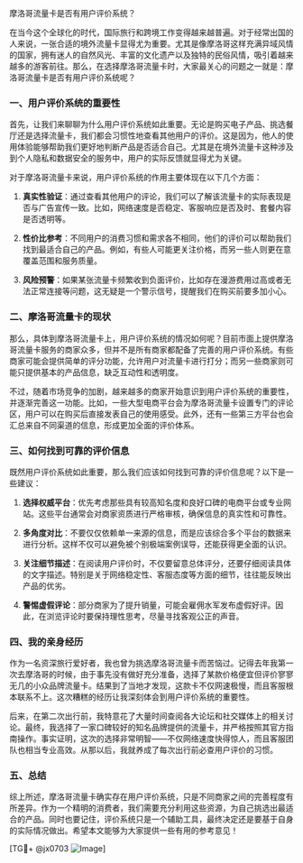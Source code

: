 摩洛哥流量卡是否有用户评价系统？

在当今这个全球化的时代，国际旅行和跨境工作变得越来越普遍。对于经常出国的人来说，一张合适的境外流量卡显得尤为重要。尤其是像摩洛哥这样充满异域风情的国家，拥有迷人的自然风光、丰富的文化遗产以及独特的民俗风情，吸引着越来越多的游客前往。那么，在选择摩洛哥流量卡时，大家最关心的问题之一就是：摩洛哥流量卡是否有用户评价系统呢？

### 一、用户评价系统的重要性

首先，让我们来聊聊为什么用户评价系统如此重要。无论是购买电子产品、挑选餐厅还是选择流量卡，我们都会习惯性地查看其他用户的评价。这是因为，他人的使用体验能够帮助我们更好地判断产品是否适合自己。尤其是在境外流量卡这种涉及到个人隐私和数据安全的服务中，用户的实际反馈就显得尤为关键。

对于摩洛哥流量卡来说，用户评价系统的作用主要体现在以下几个方面：

1. **真实性验证**：通过查看其他用户的评论，我们可以了解该流量卡的实际表现是否与广告宣传一致。比如，网络速度是否稳定、客服响应是否及时、套餐内容是否透明等。
   
2. **性价比参考**：不同用户的消费习惯和需求各不相同，他们的评价可以帮助我们找到最适合自己的产品。例如，有些人可能更关注价格，而另一些人则更在意覆盖范围和服务质量。
   
3. **风险预警**：如果某张流量卡频繁收到负面评价，比如存在漫游费用过高或者无法正常连接等问题，这无疑是一个警示信号，提醒我们在购买前要多加小心。

### 二、摩洛哥流量卡的现状

那么，具体到摩洛哥流量卡上，用户评价系统的情况如何呢？目前市面上提供摩洛哥流量卡服务的商家众多，但并不是所有商家都配备了完善的用户评价系统。有些商家可能会提供简单的评分功能，允许用户对流量卡进行打分；而另一些商家则可能只提供基本的产品信息，缺乏互动性和透明度。

不过，随着市场竞争的加剧，越来越多的商家开始意识到用户评价系统的重要性，并逐渐完善这一功能。比如，一些大型电商平台会为摩洛哥流量卡设置专门的评论区，用户可以在购买后直接发表自己的使用感受。此外，还有一些第三方平台也会汇总来自不同渠道的信息，形成更加全面的评价体系。

### 三、如何找到可靠的评价信息

既然用户评价系统如此重要，那么我们应该如何找到可靠的评价信息呢？以下是一些建议：

1. **选择权威平台**：优先考虑那些具有较高知名度和良好口碑的电商平台或专业网站。这些平台通常会对商家资质进行严格审核，确保信息的真实性和可靠性。

2. **多角度对比**：不要仅仅依赖单一来源的信息，而是应该综合多个平台的数据来进行分析。这样不仅可以避免被个别极端案例误导，还能获得更全面的认识。

3. **关注细节描述**：在阅读用户评价时，不仅要留意总体评分，还要仔细阅读具体的文字描述。特别是关于网络稳定性、客服态度等方面的细节，往往能反映出产品的优劣。

4. **警惕虚假评论**：部分商家为了提升销量，可能会雇佣水军发布虚假好评。因此，在浏览评论时要保持理性思考，尽量寻找客观公正的声音。

### 四、我的亲身经历

作为一名资深旅行爱好者，我也曾为挑选摩洛哥流量卡而苦恼过。记得去年我第一次去摩洛哥的时候，由于事先没有做好充分准备，选择了某款价格便宜但评价寥寥无几的小众品牌流量卡。结果到了当地才发现，这款卡不仅网速极慢，而且客服根本联系不上。这次糟糕的经历让我深刻体会到用户评价系统的重要性。

后来，在第二次出行前，我特意花了大量时间查阅各大论坛和社交媒体上的相关讨论。最终，我选择了一家口碑较好的知名品牌提供的流量卡，并严格按照其官方指南操作。事实证明，这次的选择非常明智——不仅网络速度快得惊人，而且客服团队也相当专业高效。从那以后，我就养成了每次出行前必查用户评价的习惯。

### 五、总结

综上所述，摩洛哥流量卡确实存在用户评价系统，只是不同商家之间的完善程度有所差异。作为一个精明的消费者，我们需要充分利用这些资源，为自己挑选出最适合的产品。同时也要记住，评价系统只是一个辅助工具，最终决定还是要基于自身的实际情况做出。希望本文能够为大家提供一些有用的参考意见！

[TG💪+ @jx0703 ![Image](https://github.com/user-attachments/assets/dbca1d08-cadb-493c-b0ec-ad6f7a83f270)]